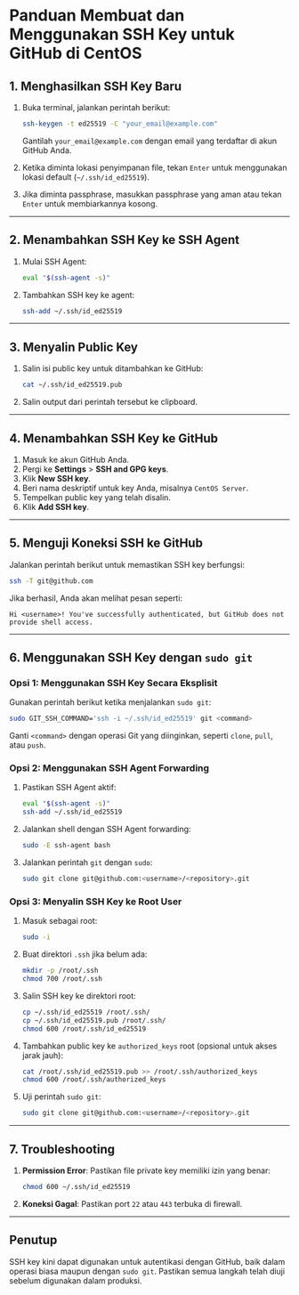 
# **Panduan Membuat dan Menggunakan SSH Key untuk GitHub di CentOS**

## **1. Menghasilkan SSH Key Baru**
1. Buka terminal, jalankan perintah berikut:
   ```bash
   ssh-keygen -t ed25519 -C "your_email@example.com"
   ```
   Gantilah `your_email@example.com` dengan email yang terdaftar di akun GitHub Anda.

2. Ketika diminta lokasi penyimpanan file, tekan `Enter` untuk menggunakan lokasi default (`~/.ssh/id_ed25519`).

3. Jika diminta passphrase, masukkan passphrase yang aman atau tekan `Enter` untuk membiarkannya kosong.

---

## **2. Menambahkan SSH Key ke SSH Agent**
1. Mulai SSH Agent:
   ```bash
   eval "$(ssh-agent -s)"
   ```

2. Tambahkan SSH key ke agent:
   ```bash
   ssh-add ~/.ssh/id_ed25519
   ```

---

## **3. Menyalin Public Key**
1. Salin isi public key untuk ditambahkan ke GitHub:
   ```bash
   cat ~/.ssh/id_ed25519.pub
   ```

2. Salin output dari perintah tersebut ke clipboard.

---

## **4. Menambahkan SSH Key ke GitHub**
1. Masuk ke akun GitHub Anda.
2. Pergi ke **Settings** > **SSH and GPG keys**.
3. Klik **New SSH key**.
4. Beri nama deskriptif untuk key Anda, misalnya `CentOS Server`.
5. Tempelkan public key yang telah disalin.
6. Klik **Add SSH key**.

---

## **5. Menguji Koneksi SSH ke GitHub**
Jalankan perintah berikut untuk memastikan SSH key berfungsi:
```bash
ssh -T git@github.com
```

Jika berhasil, Anda akan melihat pesan seperti:
```
Hi <username>! You've successfully authenticated, but GitHub does not provide shell access.
```

---

## **6. Menggunakan SSH Key dengan `sudo git`**

### **Opsi 1: Menggunakan SSH Key Secara Eksplisit**
Gunakan perintah berikut ketika menjalankan `sudo git`:
```bash
sudo GIT_SSH_COMMAND='ssh -i ~/.ssh/id_ed25519' git <command>
```
Ganti `<command>` dengan operasi Git yang diinginkan, seperti `clone`, `pull`, atau `push`.

### **Opsi 2: Menggunakan SSH Agent Forwarding**
1. Pastikan SSH Agent aktif:
   ```bash
   eval "$(ssh-agent -s)"
   ssh-add ~/.ssh/id_ed25519
   ```

2. Jalankan shell dengan SSH Agent forwarding:
   ```bash
   sudo -E ssh-agent bash
   ```

3. Jalankan perintah `git` dengan `sudo`:
   ```bash
   sudo git clone git@github.com:<username>/<repository>.git
   ```

### **Opsi 3: Menyalin SSH Key ke Root User**
1. Masuk sebagai root:
   ```bash
   sudo -i
   ```

2. Buat direktori `.ssh` jika belum ada:
   ```bash
   mkdir -p /root/.ssh
   chmod 700 /root/.ssh
   ```

3. Salin SSH key ke direktori root:
   ```bash
   cp ~/.ssh/id_ed25519 /root/.ssh/
   cp ~/.ssh/id_ed25519.pub /root/.ssh/
   chmod 600 /root/.ssh/id_ed25519
   ```

4. Tambahkan public key ke `authorized_keys` root (opsional untuk akses jarak jauh):
   ```bash
   cat /root/.ssh/id_ed25519.pub >> /root/.ssh/authorized_keys
   chmod 600 /root/.ssh/authorized_keys
   ```

5. Uji perintah `sudo git`:
   ```bash
   sudo git clone git@github.com:<username>/<repository>.git
   ```

---

## **7. Troubleshooting**
1. **Permission Error**:
   Pastikan file private key memiliki izin yang benar:
   ```bash
   chmod 600 ~/.ssh/id_ed25519
   ```

2. **Koneksi Gagal**:
   Pastikan port `22` atau `443` terbuka di firewall.

---

## **Penutup**
SSH key kini dapat digunakan untuk autentikasi dengan GitHub, baik dalam operasi biasa maupun dengan `sudo git`. Pastikan semua langkah telah diuji sebelum digunakan dalam produksi.
